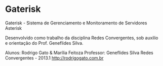 Gaterisk
========

Gaterisk - Sistema de Gerenciamento e Monitoramento de Servidores Asterisk


Desenvolvido como trabalho da disciplina Redes Convergentes, sob auxilio e orientação do Prof. Geneflides Silva.

Alunos: Rodrigo Gato & Marília Feitoza
Professor: Geneflides Silva
Redes Convergentes - 2013.1
http://rodrigogato.com.br
